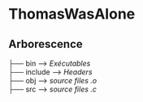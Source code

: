 # ThomasWasAlone

## Arborescence

├── bin  --> *Exécutables*    
├── include  --> *Headers*  
├── obj  --> *source files .o*  
├── src  --> *source files .c*  

